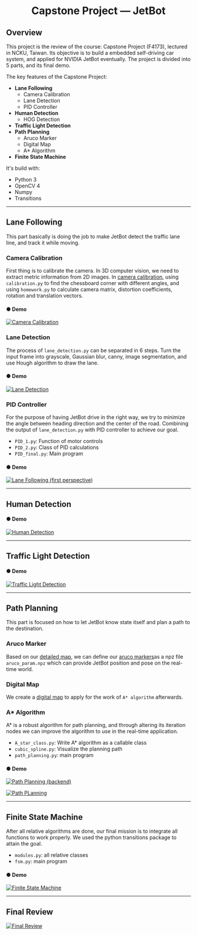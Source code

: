# <center> Capstone Project — JetBot 

## Overview
This project is the review of the course: Capstone Project (F4173), lectured in NCKU, Taiwan. Its objective is to build a embedded self-driving car system, and applied for NVIDIA JetBot eventually. The project is divided into 5 parts, and its final demo.

The key features of the Capstone Project:
+ **Lane Following**
  - Camera Calibration
  - Lane Detection
  - PID Controller
+ **Human Detection**
  - HOG Detection
+ **Traffic Light Detection**
+ **Path Planning**
  - Aruco Marker
  - Digital Map
  - A* Algorithm
+ **Finite State Machine**
  
It's build with:
+ Python 3
+ OpenCV 4
+ Numpy
+ Transitions
---
## Lane Following
This part basically is doing the job to make JetBot detect the traffic lane line, and track it while moving.

### Camera Calibration
First thing is to calibrate the camera. In 3D computer vision, we need to extract metric information from 2D images. In [camera calibration](https://github.com/davidwater/Capstone-Project-JetBot/tree/main/lane%20following/camera%20calibration), using `calibration.py` to find the chessboard corner with different angles, and using `homework.py` to calculate camera matrix, distortion coefficients, rotation and translation vectors.

#### ● Demo
 [![Camera Calibration](http://img.youtube.com/vi/n0G1y1Do7pE/0.jpg)](http://www.youtube.com/watch?v=n0G1y1Do7pE)
 
### Lane Detection
The process of `lane_detection.py` can be separated in 6 steps. Turn the input frame into grayscale, Gaussian blur, canny, image segmentation, and use Hough algorithm to draw the lane.

#### ● Demo
[![Lane Detection](http://img.youtube.com/vi/iLDPHHL6TmU/0.jpg)](http://www.youtube.com/watch?v=iLDPHHL6TmU)
  
### PID Controller
For the purpose of having JetBot drive in the right way, we try to minimize the angle between heading direction and the center of the road. Combining the output of `lane_detection.py` with PID controller to achieve our goal.
+ `PID_1.py`: Function of motor controls
+ `PID_2.py`: Class of PID calculations
+ `PID_final.py`: Main program
  
#### ● Demo
[![Lane Following (first perspective)](http://img.youtube.com/vi/-roYyNna5sg/0.jpg)](http://www.youtube.com/watch?v=-roYyNna5sg)
  
***
  
## Human Detection
#### ● Demo
[![Human Detection](http://img.youtube.com/vi/-jEAUBU7DhM/0.jpg)](http://www.youtube.com/watch?v=-jEAUBU7DhM)
  
***
  
## Traffic Light Detection  
#### ● Demo
[![Traffic Light Detection](http://img.youtube.com/vi/rWlAchNVHEs/0.jpg)](http://www.youtube.com/watch?v=rWlAchNVHEs)
  
***
  
## Path Planning
This part is focused on how to let JetBot know state itself and plan a path to the destination.
  
### Aruco Marker
Based on our [detailed map](https://github.com/davidwater/Capstone-Project-JetBot/blob/main/map_detailed.png), we can define our [aruco markers](https://github.com/davidwater/Capstone-Project-JetBot/tree/main/path%20planning/aruco%20marker)as a npz file `aruco_param.npz` which can provide JetBot position and pose on the real-time world.
  
### Digital Map
We create a [digital map](https://github.com/davidwater/Capstone-Project-JetBot/blob/main/path%20planning/digital_map.jpg) to apply for the work of `A* algorithm` afterwards.

### A* Algorithm
A* is a robust algorithm for path planning, and through altering its iteration nodes we can improve the algorithm to use in the real-time application.
+ `A_star_class.py`: Write A* algorithm as a callable class
+ `cubic_spline.py`: Visualize the planning path
+ `path_planning.py`: main program

#### ● Demo
[![Path Planning (backend)](http://img.youtube.com/vi/XfOpXdTvy_g/0.jpg)](http://www.youtube.com/watch?v=XfOpXdTvy_g)
  
[![Path PLanning](http://img.youtube.com/vi/HbOG1u72Ksc/0.jpg)](http://www.youtube.com/watch?v=HbOG1u72Ksc)
  
***

## Finite State Machine
After all relative algorithms are done, our final mission is to integrate all functions to work properly. We used the python transitions package to attain the goal.
+ `modules.py`: all relative classes
+ `fsm.py`: main program
  
#### ● Demo
[![Finite State Machine](http://img.youtube.com/vi/9BevhFvB9FA/0.jpg)](http://www.youtube.com/watch?v=9BevhFvB9FA)
  
***
  
## Final Review
[![Final Review](http://img.youtube.com/vi/MzHDQiKcbdA&t=1s/0.jpg)](http://www.youtube.com/watch?v=MzHDQiKcbdA&t=1s)
